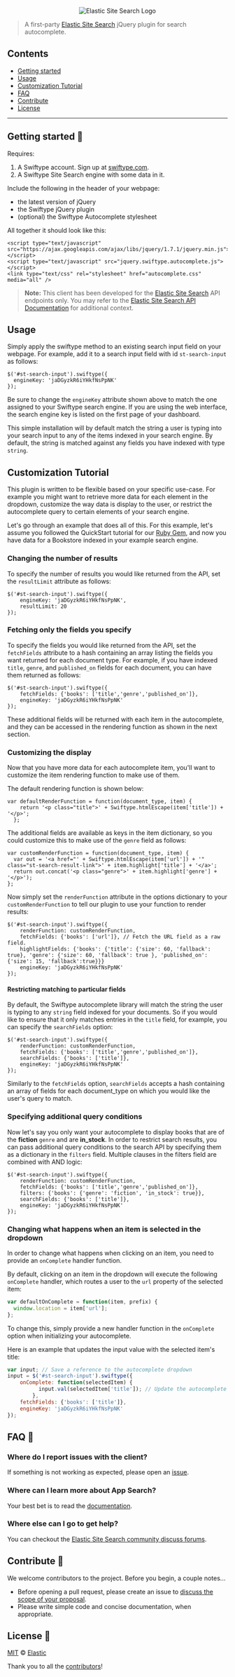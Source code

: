 <p align="center"><img src="https://github.com/swiftype/swiftype-autocomplete-jquery/blob/master/logo-app-search.png?raw=true" alt="Elastic Site Search Logo"></p>

> A first-party [Elastic Site Search](https://swiftype.com/documentation/site-search/overview) jQuery plugin for search autocomplete.

## Contents

+ [Getting started](#getting-started-)
+ [Usage](#usage)
+ [Customization Tutorial](#customization-tutorial)
+ [FAQ](#faq-)
+ [Contribute](#contribute-)
+ [License](#license-)

***

## Getting started 🐣

Requires:

1. A Swiftype account. Sign up at [swiftype.com](http://www.swiftype.com).
2. A Swiftype Site Search engine with some data in it.

Include the following in the header of your webpage:

* the latest version of jQuery
* the Swiftype jQuery plugin
* (optional) the Swiftype Autocomplete stylesheet

All together it should look like this:

	<script type="text/javascript" src="https://ajax.googleapis.com/ajax/libs/jquery/1.7.1/jquery.min.js"></script>
	<script type="text/javascript" src="jquery.swiftype.autocomplete.js"></script>
	<link type="text/css" rel="stylesheet" href="autocomplete.css" media="all" />

> **Note:** This client has been developed for the [Elastic Site Search](https://www.swiftype.com/site-search) API endpoints only. You may refer to the [Elastic Site Search API Documentation](https://swiftype.com/documentation/site-search/overview) for additional context.

## Usage

Simply apply the swiftype method to an existing search input field on your webpage. For example, add it to a search input field with id `st-search-input` as follows:

	$('#st-search-input').swiftype({
	  engineKey: 'jaDGyzkR6iYHkfNsPpNK'
	});

Be sure to change the `engineKey` attribute shown above to match the one assigned to your Swiftype search engine. If you are using the web interface, the search engine key is listed on the first page of your dashboard.

This simple installation will by default match the string a user is typing into your search input to any of the items indexed in your search engine. By default, the string is matched against any fields you have indexed with type `string`.

## Customization Tutorial

This plugin is written to be flexible based on your specific use-case.
For example you might want to retrieve more data for each element in the dropdown, customize
the way data is display to the user, or restrict the autocomplete query to certain elements of your search engine.

Let's go through an example that does all of this. For this example, let's assume you followed the QuickStart tutorial for our [Ruby Gem](https://github.com/swiftype/swiftype-rb), and now you have data for a Bookstore indexed in your example search engine.

### Changing the number of results

To specify the number of results you would like returned from the API, set the `resultLimit` attribute as follows:

	$('#st-search-input').swiftype({
		engineKey: 'jaDGyzkR6iYHkfNsPpNK',
		resultLimit: 20
	});

### Fetching only the fields you specify

To specify the fields you would like returned from the API, set the `fetchFields` attribute to a hash containing an array listing the fields you want returned for each document type. For example, if you have indexed `title`, `genre`, and `published_on` fields for each document, you can have them returned as follows:

	$('#st-search-input').swiftype({
		fetchFields: {'books': ['title','genre','published_on']},
		engineKey: 'jaDGyzkR6iYHkfNsPpNK'
	});

These additional fields will be returned with each item in the autocomplete, and they can be accessed in the rendering function as shown in the next section.

### Customizing the display

Now that you have more data for each autocomplete item, you'll want to customize the item rendering function to make use of them.

The default rendering function is shown below:

	var defaultRenderFunction = function(document_type, item) {
	    return '<p class="title">' + Swiftype.htmlEscape(item['title']) + '</p>';
	  };

The additional fields are available as keys in the item dictionary, so you could customize this to make use of the `genre` field as follows:

	var customRenderFunction = function(document_type, item) {
	  var out = '<a href="' + Swiftype.htmlEscape(item['url']) + '" class="st-search-result-link">' + item.highlight['title'] + '</a>';
	  return out.concat('<p class="genre">' + item.highlight['genre'] + '</p>');
	};

Now simply set the `renderFunction` attribute in the options dictionary to your `customRenderFunction` to tell our plugin to use your function to render results:

	$('#st-search-input').swiftype({
		renderFunction: customRenderFunction,
		fetchFields: {'books': ['url']}, // Fetch the URL field as a raw field.
		highlightFields: {'books': {'title': {'size': 60, 'fallback': true}, 'genre': {'size': 60, 'fallback': true }, 'published_on': {'size': 15, 'fallback':true}}}
		engineKey: 'jaDGyzkR6iYHkfNsPpNK'
	});


#### Restricting matching to particular fields

By default, the Swiftype autocomplete library will match the string the user is typing to any `string` field indexed for your documents. So if you would like to ensure that it only matches entries in the `title` field, for example, you can specify the `searchFields` option:

	$('#st-search-input').swiftype({
		renderFunction: customRenderFunction,
		fetchFields: {'books': ['title','genre','published_on']},
		searchFields: {'books': ['title']},
		engineKey: 'jaDGyzkR6iYHkfNsPpNK'
	});

Similarly to the `fetchFields` option, `searchFields` accepts a hash containing an array of fields for each document_type on which you would like the user's query to match.

### Specifying additional query conditions

Now let's say you only want your autocomplete to display books that are of the **fiction** `genre` and are **in_stock**. In order to restrict search results, you can pass additional query conditions to the search API by specifying them as a dictionary in the `filters` field. Multiple clauses in the filters field are combined with AND logic:


	$('#st-search-input').swiftype({
		renderFunction: customRenderFunction,
		fetchFields: {'books': ['title','genre','published_on']},
		filters: {'books': {'genre': 'fiction', 'in_stock': true}},
		searchFields: {'books': ['title']},
		engineKey: 'jaDGyzkR6iYHkfNsPpNK'
	});

### Changing what happens when an item is selected in the dropdown

In order to change what happens when clicking on an item, you need to provide an `onComplete` handler function.

By default, clicking on an item in the dropdown will execute the following `onComplete` handler, which routes a user to the `url` property of the selected item:

```javascript
var defaultOnComplete = function(item, prefix) {
  window.location = item['url'];
};
```

To change this, simply provide a new handler function in the `onComplete` option when initializing your autocomplete.

Here is an example that updates the input value with the selected item's title:

```javascript
var input; // Save a reference to the autocomplete dropdown
input = $('#st-search-input').swiftype({
	onComplete: function(selectedItem) {
          input.val(selectedItem['title']); // Update the autocomplete dropdown's value
        },
	fetchFields: {'books': ['title']},
	engineKey: 'jaDGyzkR6iYHkfNsPpNK'
});
```

## FAQ 🔮

### Where do I report issues with the client?

If something is not working as expected, please open an [issue](https://github.com/swiftype/swiftype-autocomplete-jquery/issues/new).

### Where can I learn more about App Search?

Your best bet is to read the [documentation](https://swiftype.com/documentation/site-search).

### Where else can I go to get help?

You can checkout the [Elastic Site Search community discuss forums](https://discuss.elastic.co/c/site-search).

## Contribute 🚀

We welcome contributors to the project. Before you begin, a couple notes...

+ Before opening a pull request, please create an issue to [discuss the scope of your proposal](https://github.com/swiftype/swiftype-autocomplete-jquery/issues).
+ Please write simple code and concise documentation, when appropriate.

## License 📗

[MIT](https://github.com/swiftype/swiftype-autocomplete-jquery/blob/master/LICENSE) © [Elastic](https://github.com/elastic)

Thank you to all the [contributors](https://github.com/swiftype/swiftype-autocomplete-jquery/graphs/contributors)!
